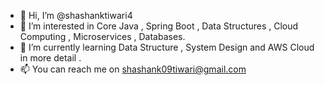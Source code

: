 - 👋 Hi, I’m @shashanktiwari4
- 👀 I’m interested in Core Java , Spring Boot , Data Structures , Cloud Computing , Microservices , Databases.
- 🌱 I’m currently learning Data Structure , System Design and AWS Cloud in more detail .
- 📫 You can reach me on shashank09tiwari@gmail.com

<!---
shashanktiwari4/shashanktiwari4 is a ✨ special ✨ repository because its `README.md` (this file) appears on your GitHub profile.
You can click the Preview link to take a look at your changes.
--->
